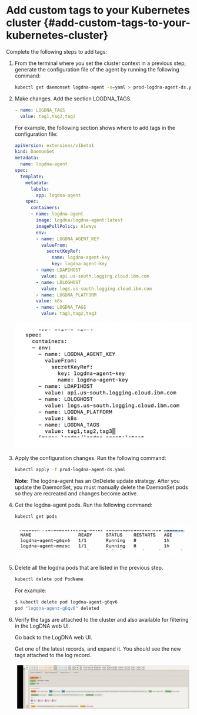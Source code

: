 # Add custom tags to your Kubernetes cluster {#add-custom-tags-to-your-kubernetes-cluster}

Complete the following steps to add tags:

1. From the terminal where you set the cluster context in a previous step, generate the configuration file of the agent by running the following command:

    ```bash
    kubectl get daemonset logdna-agent -o=yaml > prod-logdna-agent-ds.yaml
    ```

2. Make changes. Add the section LOGDNA_TAGS.

    ```yaml
    - name: LOGDNA_TAGS
      value: tag1,tag2,tag3
    ```

    For example, the following section shows where to add tags in the configuration file:

    ```yaml
    apiVersion: extensions/v1beta1
    kind: DaemonSet
    metadata:
      name: logdna-agent
    spec:
      template:
        metadata:
          labels:
            app: logdna-agent
        spec:
          containers:
          - name: logdna-agent
            image: logdna/logdna-agent:latest
            imagePullPolicy: Always
            env:
            - name: LOGDNA_AGENT_KEY
              valueFrom:
                secretKeyRef:
                  name: logdna-agent-key
                  key: logdna-agent-key
            - name: LDAPIHOST
              value: api.us-south.logging.cloud.ibm.com
            - name: LDLOGHOST
              value: logs.us-south.logging.cloud.ibm.com
            - name: LOGDNA_PLATFORM
            value: k8s
            - name: LOGDNA_TAGS
              value: tag1,tag2,tag3
    ```

    ![ ](../images/logdna_img39.png)

3. Apply the configuration changes. Run the following command:

    ```bash
    kubectl apply -f prod-logdna-agent-ds.yaml
    ```

    **Note:** The logdna-agent has an OnDelete update strategy. After you update the DaemonSet, you must manually delete the DaemonSet pods so they are recreated and changes become active.

4. Get the logdna-agent pods. Run the following command:

    ```bash
    kubectl get pods
    ```

    ![ ](../images/logdna_img40.png)

5. Delete all the logdna pods that are listed in the previous step.

    ```bash
    kubectl delete pod PodName
    ```

    For example:

    ```bash
    $ kubectl delete pod logdna-agent-g6qv6
    pod "logdna-agent-g6qv6" deleted
    ```

6. Verify the tags are attached to the cluster and also available for filtering in the LogDNA web UI.

    Go back to the LogDNA web UI.

    Get one of the latest records, and expand it. You should see the new tags attached to the log record.

    ![ ](../images/logdna_img41.png)
